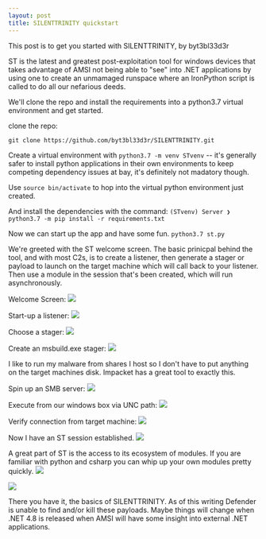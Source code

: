 ```yaml
---
layout: post
title: SILENTTRINITY quickstart
---
```


This post is to get you started with SILENTTRINITY, by byt3bl33d3r

ST is the latest and greatest post-exploitation tool for windows devices that takes advantage of AMSI not being able to "see" into .NET applications by using one to create an unmamaged runspace where an IronPython script is called to do all our nefarious deeds. 

We'll clone the repo and install the requirements into a python3.7 virtual environment and get started.

clone the repo:

`git clone https://github.com/byt3bl33d3r/SILENTTRINITY.git`

Create a virtual environment with `python3.7 -m venv STvenv` -- it's generally safer to install python applications in their own environments to keep competing dependency issues at bay, it's definitely not madatory though.

Use `source bin/activate` to hop into the virtual python environment just created.

And install the dependencies with the command:
`(STvenv) Server ❯ python3.7 -m pip install -r requirements.txt`

Now we can start up the app and have some fun.
`python3.7 st.py`

We're greeted with the ST welcome screen. The basic prinicpal behind the tool, and with most C2s, is to create a listener, then generate a stager or payload to launch on the target machine which will call back to your listener. Then use a module in the session that's been created, which will run asynchronously. 

Welcome Screen:
![](https://braaaax.github.io/braaaax.github.io/images/ST-startup.png)

Start-up a listener:
![](https://braaaax.github.io/braaaax.github.io/images/ST-startlistener.png)

Choose a stager:
![](https://braaaax.github.io/braaaax.github.io/images/ST-liststagers.png)

Create an msbuild.exe stager:
![](https://braaaax.github.io/braaaax.github.io/images/ST-generatestagers.png)


I like to run my malware from shares I host so I don't have to put anything on the target machines disk. Impacket has a great tool to exactly this. 

Spin up an SMB server:
![](https://braaaax.github.io/braaaax.github.io/images/ST-startSMBserver.png)

Execute from our windows box via UNC path:
![](https://braaaax.github.io/braaaax.github.io/images/ST-windowscmd.png)

Verify connection from target machine:
![](https://braaaax.github.io/braaaax.github.io/images/ST-accessSMBserver.png)

Now I have an ST session established.
![](https://braaaax.github.io/braaaax.github.io/images/ST-startsession.png)

A great part of ST is the access to its ecosystem of modules. If you are familiar with python and csharp you can whip up your own modules pretty quickly.
![](https://braaaax.github.io/braaaax.github.io/images/ST-listmodules.png)

![](https://braaaax.github.io/braaaax.github.io/images/ST-runmodule.png)

There you have it, the basics of SILENTTRINITY. As of this writing Defender is unable to find and/or kill these payloads. Maybe things will change when .NET 4.8 is released when AMSI will have some insight into external .NET applications.

